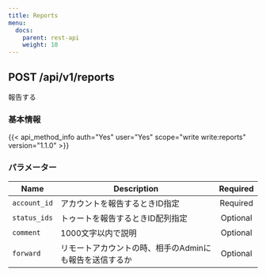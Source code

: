 ```yaml
---
title: Reports
menu:
  docs:
    parent: rest-api
    weight: 10
---
```


## POST /api/v1/reports

報告する

### 基本情報

{{< api_method_info auth="Yes" user="Yes" scope="write write:reports" version="1.1.0" >}}

### パラメーター

|Name|Description|Required|
|----|-----------|:------:|
| `account_id` | アカウントを報告するときID指定 | Required |
| `status_ids` | トゥートを報告するときID配列指定 | Optional |
| `comment` | 1000文字以内で説明 | Optional |
| `forward` | リモートアカウントの時、相手のAdminにも報告を送信するか | Optional |
